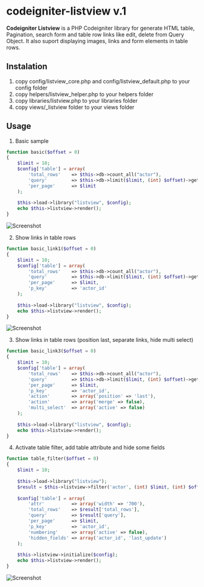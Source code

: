 codeigniter-listview v.1
========================

**Codeigniter Listview** is a PHP Codeigniter library for generate HTML table, Pagination, search form and table row links like edit, delete from Query Object.
It also suport displaying images, links and form elements in table rows.

Instalation
---

1. copy config/listview_core.php and config/listview_default.php to your config folder
2. copy helpers/listview_helper.php to your helpers folder
3. copy libraries/listview.php to your libraries folder
4. copy views/_listview folder to your views folder

Usage
---
1. Basic sample
```php
function basic($offset = 0) 
{	
	$limit = 10;
	$config['table'] = array(
		'total_rows' 	=> $this->db->count_all("actor"),
		'query' 		=> $this->db->limit($limit, (int) $offset)->get("actor"),
		'per_page'		=> $limit			
	);
	
	$this->load->library("listview", $config);
	echo $this->listview->render();
}
```
![Screenshot](https://raw.github.com/edomaru/codeigniter-listview/master/images/basic-screenshoot.jpg)

2. Show links in table rows
```php
function basic_link1($offset = 0) 
{	
	$limit = 10;
	$config['table'] = array(
		'total_rows' 	=> $this->db->count_all("actor"),
		'query' 		=> $this->db->limit($limit, (int) $offset)->get("actor"),
		'per_page'		=> $limit,
		'p_key'			=> 'actor_id'
	);
	
	$this->load->library("listview", $config);
	echo $this->listview->render();
}
```
![Screenshot](https://raw.github.com/edomaru/codeigniter-listview/master/images/table%20with%20link.jpg)


3. Show links in table rows (position last, separate links, hide multi select)
```php
function basic_link3($offset = 0) 
{	
	$limit = 10;
	$config['table'] = array(
		'total_rows' 	=> $this->db->count_all("actor"),
		'query' 		=> $this->db->limit($limit, (int) $offset)->get("actor"),
		'per_page'		=> $limit,
		'p_key'			=> 'actor_id',
		'action'		=> array('position' => 'last'),
		'action'		=> array('merge' => false),
		'multi_select'	=> array('active' => false)
	);
	
	$this->load->library("listview", $config);
	echo $this->listview->render();
}
```
4. Activate table filter, add table attribute and hide some fields
```php
function table_filter($offset = 0) 
{
	$limit = 10;
	
	$this->load->library("listview");
	$result = $this->listview->filter('actor', (int) $limit, (int) $offset);
	
	$config['table'] = array(
		'attr'			=> array('width' => '700'),
		'total_rows' 	=> $result['total_rows'],
		'query' 		=> $result['query'],
		'per_page'		=> $limit,
		'p_key'			=> 'actor_id',
		'numbering'		=> array('active' => false),
		'hidden_fields'	=> array('actor_id', 'last_update')
	);
	
	$this->listview->initialize($config);		
	echo $this->listview->render();
}
```
![Screenshot](https://raw.github.com/edomaru/codeigniter-listview/master/images/table%20with%20active%20filter.png)